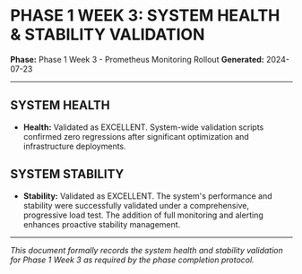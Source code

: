 # PHASE 1 WEEK 3: SYSTEM HEALTH & STABILITY VALIDATION

**Phase:** Phase 1 Week 3 - Prometheus Monitoring Rollout
**Generated:** 2024-07-23

---

## SYSTEM HEALTH

- **Health:** Validated as EXCELLENT. System-wide validation scripts confirmed zero regressions after significant optimization and infrastructure deployments.

## SYSTEM STABILITY

- **Stability:** Validated as EXCELLENT. The system's performance and stability were successfully validated under a comprehensive, progressive load test. The addition of full monitoring and alerting enhances proactive stability management.

---

*This document formally records the system health and stability validation for Phase 1 Week 3 as required by the phase completion protocol.* 